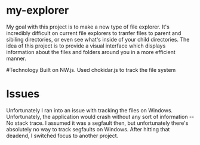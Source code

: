 # my-explorer
My goal with this project is to make a new type of file explorer. It's incredibly difficult on current file explorers to tranfer files to parent and sibiling directories, or even see what's inside of your child directories.
The idea of this project is to provide a visual interface which displays information about the files and folders around you in a more efficient manner.

#Technology
Built on NW.js. 
Used chokidar.js to track the file system

# Issues
Unfortunately I ran into an issue with tracking the files on Windows. Unfortunately, the application would crash without any sort of information -- No stack trace. I assumed it was a segfault then, but unfortunately there's absolutely no way to track segfaults on Windows. After hitting that deadend, I switched focus to another project.


